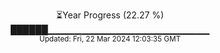<p align="center">
⏳Year Progress (22.27 %)<br>
██████▁▁▁▁▁▁▁▁▁▁▁▁▁▁▁▁▁▁▁▁▁▁▁▁ <br>
<sub>Updated: Fri, 22 Mar 2024 12:03:35 GMT</sub>
</p>


